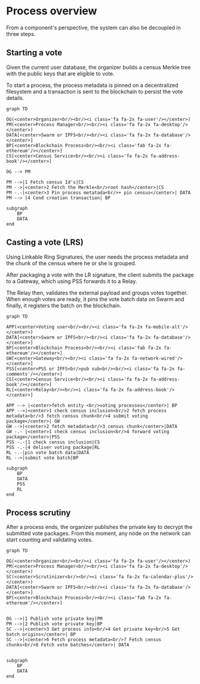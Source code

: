 # Process overview

From a component's perspective, the system can also be decoupled in three steps.

## Starting a vote
Given the current user database, the organizer builds a census Merkle tree with the public keys that are eligible to vote. 

To start a process, the process metadata is pinned on a decentralized filesystem and a transaction is sent to the blockchain to persist the vote details.

```mermaid
graph TD

OG(<center>Organizer<br/><br/><i class='fa fa-2x fa-user'/></center>)
PM(<center>Process Manager<br/><br/><i class='fa fa-2x fa-desktop'/></center>)
DATA[<center>Swarm or IPFS<br/><br/><i class='fa fa-2x fa-database'/></center>]
BP[<center>Blockchain Process<br/><br/><i class='fab fa-2x fa-ethereum'/></center>]
CS[<center>Census Service<br/><br/><i class='fa fa-2x fa-address-book'/></center>]

OG --> PM

PM -->|1 Fetch census Id's|CS
PM -->|<center>2 Fetch the Merkle<br/>root hash</center>|CS
PM -.-|<center>3 Pin process metatada<br/>+ pin census</center>| DATA
PM --> |4 Cend creation transaction| BP

subgraph 
	BP
	DATA
end

```

## Casting a vote (LRS)

Using Linkable Ring Signatures, the user needs the process metadata and the chunk of the census where he or she is grouped. 

After packaging a vote with the LR signature, the client submits the package to a Gateway, which using PSS forwards it to a Relay. 

The Relay then, validates the external payload and groups votes together. When enough votes are ready, it pins the vote batch data on Swarm and finally, it registers the batch on the blockchain. 

```mermaid
graph TD

APP(<center>Voting user<br/><br/><i class='fa fa-2x fa-mobile-alt'/></center>)
DATA[<center>Swarm or IPFS<br/><br/><i class='fa fa-2x fa-database'/></center>]
BP[<center>Blockchain Process<br/><br/><i class='fab fa-2x fa-ethereum'/></center>]
GW[<center>Gateway<br/><br/><i class='fa fa-2x fa-network-wired'/></center>]
PSS[<center>PSS or IPFS<br/>pub sub<br/><br/><i class='fa fa-2x fa-comments'/></center>]
CS[<center>Census Service<br/><br/><i class='fa fa-2x fa-address-book'/></center>]
RL[<center>Relay<br/><br/><i class='fa fa-2x fa-address-book'/></center>]

APP --> |<center>fetch entity <br/>voting processes</center>| BP
APP -->|<center>1 check census inclusion<br/>2 fetch process metadata<br/>3 fetch census chunk<br/>4 submit voting package</center>| GW
GW -->|<center>2 fetch metadata<br/>3 census chunk</center>|DATA
GW -.- |<center>1 check census inclusion<br/>4 forward voting package</center>|PSS
PSS -.-|1 check census inclusion|CS
PSS -.-|4 deliver voting package|RL
RL -.-|pin vote batch data|DATA
RL -->|submit vote batch|BP

subgraph 
	BP
	DATA
	PSS
	RL
end

```

## Process scrutiny

After a process ends, the organizer publishes the private key to decrypt the submitted vote packages. From this moment, any node on the network can start counting and validating votes. 


```mermaid
graph TD

OG(<center>Organizer<br/><br/><i class='fa fa-2x fa-user'/></center>)
PM(<center>Process Manager<br/><br/><i class='fa fa-2x fa-desktop'/></center>)
SC(<center>Scrutinizer<br/><br/><i class='fa fa-2x fa-calendar-plus'/></center>)
DATA[<center>Swarm or IPFS<br/><br/><i class='fa fa-2x fa-database'/></center>]
BP[<center>Blockchain Process<br/><br/><i class='fab fa-2x fa-ethereum'/></center>]


OG -->|1 Publish vote private key|PM
PM -->|2 Publish vote private key|BP
SC -->|<center>3 Get process info<br/>4 Get private key<br/>5 Get batch origins</center>| BP
SC -->|<center>6 Fetch process metadata<br/>7 Fetch census chunks<br/>8 Fetch vote batches</center>| DATA


subgraph 
	BP
	DATA
end

```

